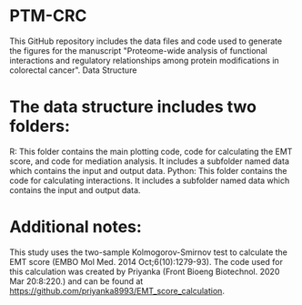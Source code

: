 # PTM-CRC
This GitHub repository includes the data files and code used to generate the figures for the manuscript "Proteome-wide analysis of functional interactions and regulatory relationships among protein modifications in colorectal cancer".
Data Structure
# The data structure includes two folders:
R: This folder contains the main plotting code, code for calculating the EMT score, and code for mediation analysis. It includes a subfolder named data which contains the input and output data.
Python: This folder contains the code for calculating interactions. It includes a subfolder named data which contains the input and output data.
# Additional notes:
This study uses the two-sample Kolmogorov-Smirnov test to calculate the EMT score (EMBO Mol Med. 2014 Oct;6(10):1279-93). The code used for this calculation was created by Priyanka (Front Bioeng Biotechnol. 2020 Mar 20:8:220.) and can be found at https://github.com/priyanka8993/EMT_score_calculation.
